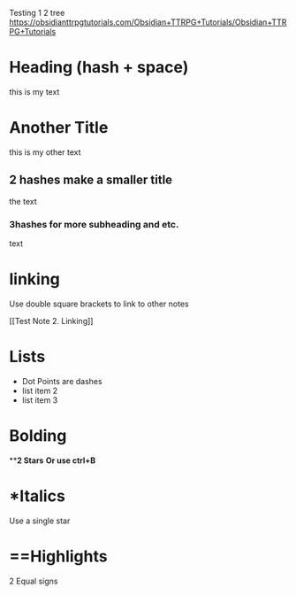 Testing 1 2 tree
https://obsidianttrpgtutorials.com/Obsidian+TTRPG+Tutorials/Obsidian+TTRPG+Tutorials

# Heading (hash + space)
this is my text
# Another Title
this is my other text
## 2 hashes make a smaller title
the text
### 3hashes for more subheading and etc.
text

# linking
Use double square brackets to link to other notes

[[Test Note 2. Linking]]


# Lists
- Dot Points are dashes
- list item 2
- list item 3

# **Bolding**
****2 Stars**
**Or use ctrl+B**

# *Italics
Use a single star

# ==Highlights
2 Equal signs

